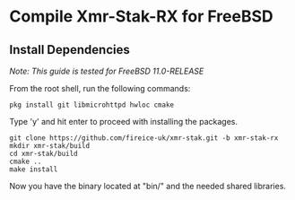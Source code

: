 # Compile **Xmr-Stak-RX** for FreeBSD

## Install Dependencies

*Note: This guide is tested for FreeBSD 11.0-RELEASE*

From the root shell, run the following commands:

    pkg install git libmicrohttpd hwloc cmake

Type 'y' and hit enter to proceed with installing the packages.

    git clone https://github.com/fireice-uk/xmr-stak.git -b xmr-stak-rx
    mkdir xmr-stak/build
    cd xmr-stak/build
    cmake ..
    make install

Now you have the binary located at "bin/" and the needed shared libraries.
